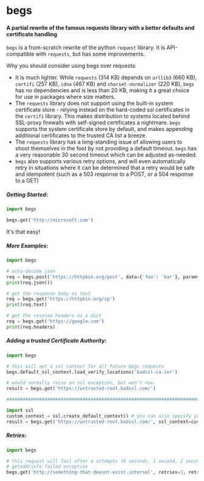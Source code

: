 # begs
#### A partial rewrite of the famous requests library with a better defaults and certificate handling



`begs` is a from-scratch rewrite of the python `request` library. It is API-compatible with `requests`, but has some improvements.

Why you should consider using begs over requests:

- It is much lighter. While `requests` (314 KB) depends on `urllib3` (660 KB), `certifi` (257 KB), `idna` (467 KB) and `charset-normalizer` (220 KB), `begs` has no dependencies and is less than 20 KB, making it a great choice for use in packages where size matters.
- The `requests` library does not support using the built-in system certificate store - relying instead on the hard-coded ssl certificates in the `certifi` library. This makes distribution to systems located behind SSL-proxy firewalls with self-signed certificates a nightmare. `begs` supports the system certificate store by default, and makes appending additional certificates to the trusted CA list a breeze. 
- The `requests` library has a long-standing issue of allowing users to shoot themselves in the foot by not providing a default timeout. `begs` has a very reasonable 30 second timeout which can be adjusted as-needed.
- `begs` also supports various retry options, and will even automatically retry in situations where it can be determined that a retry would be safe and idempotent (such as a 503 response to a POST, or a 504 response to a GET)



##### Getting Started:

```python
import begs

begs.get('http://microsoft.com')
```

It's that easy!



##### More Examples:

```python
import begs

# auto-decode json
req = begs.post('https://httpbin.org/post', data={'foo': 'bar'}, params={'me': 'you'})
print(req.json())

# get the response body as text
req = begs.get('https://httpbin.org/ip')
print(req.text)

# get the resonse headers as a dict
req = begs.get('https://google.com')
print(req.headers)
```



##### Adding a trusted Certificate Authority:

```python
import begs

# this will set a ssl context for all future begs requests
begs.default_ssl_context.load_verify_locations('badssl-ca.cer')

# would normally raise an ssl exception, but won't now.
result = begs.get('https://untrusted-root.badssl.com/')

#################################################################################################

import ssl
custom_context = ssl.create_default_context() # you can also specify your own ssl context per-request
result = begs.get('https://untrusted-root.badssl.com/', ssl_context=custom_context)

```



##### Retries:

```python
import begs

# this request will fail after 4 attempts (0 seconds, 1 second, 2 seconds, 4 seconds)
# getaddrinfo failed exception
begs.get('http://something-that-doesnt-exist.internal', retries=3, retry_delay=1, retry_backoff=2, force_retry=True)
```
